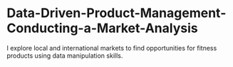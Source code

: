 # Data-Driven-Product-Management-Conducting-a-Market-Analysis
I explore local and international markets to find opportunities for fitness products using data manipulation skills.
